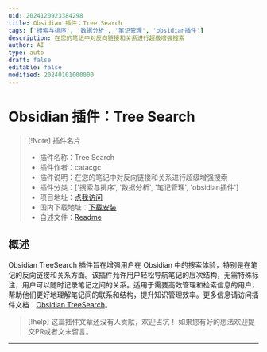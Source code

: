 ```yaml
---
uid: 2024120923384298
title: Obsidian 插件：Tree Search
tags: ['搜索与排序', '数据分析', '笔记管理', 'obsidian插件']
description: 在您的笔记中对反向链接和关系进行超级增强搜索
author: AI
type: auto
draft: false
editable: false
modified: 20240101000000
---
```


# Obsidian 插件：Tree Search

> [!Note] 插件名片
> - 插件名称：Tree Search
> - 插件作者：catacgc
> - 插件说明：在您的笔记中对反向链接和关系进行超级增强搜索
> - 插件分类：['搜索与排序', '数据分析', '笔记管理', 'obsidian插件']
> - 项目地址：[点我访问](https://github.com/catacgc/obsidian-tree-search)
> - 国内下载地址：[下载安装](https://pkmer.cn/products/plugin/pluginMarket/?tree-search)
> - 自述文件：[Readme](https://ghproxy.net/https://raw.githubusercontent.com/catacgc/obsidian-tree-search/main/README.md)



## 概述

Obsidian TreeSearch 插件旨在增强用户在 Obsidian 中的搜索体验，特别是在笔记的反向链接和关系方面。该插件允许用户轻松导航笔记的层次结构，无需特殊标注，用户可以随时记录笔记之间的关系。适用于需要高效管理和检索信息的用户，帮助他们更好地理解笔记间的联系和结构，提升知识管理效率。更多信息请访问插件文档：[Obsidian TreeSearch](https://catacgc.github.io/obsidian-tree-search/#/)。


> [!help] 
> 这篇插件文章还没有人贡献，欢迎占坑！
> 如果您有好的想法欢迎提交PR或者文末留言。
> 

---



